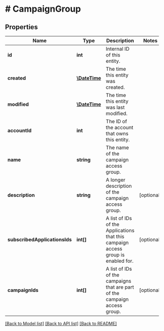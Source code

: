 # # CampaignGroup

## Properties

Name | Type | Description | Notes
------------ | ------------- | ------------- | -------------
**id** | **int** | Internal ID of this entity. | 
**created** | [**\DateTime**](\DateTime.md) | The time this entity was created. | 
**modified** | [**\DateTime**](\DateTime.md) | The time this entity was last modified. | 
**accountId** | **int** | The ID of the account that owns this entity. | 
**name** | **string** | The name of the campaign access group. | 
**description** | **string** | A longer description of the campaign access group. | [optional] 
**subscribedApplicationsIds** | **int[]** | A list of IDs of the Applications that this campaign access group is enabled for. | [optional] 
**campaignIds** | **int[]** | A list of IDs of the campaigns that are part of the campaign access group. | [optional] 

[[Back to Model list]](../../README.md#documentation-for-models) [[Back to API list]](../../README.md#documentation-for-api-endpoints) [[Back to README]](../../README.md)


